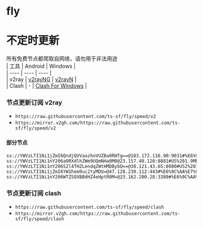 # fly
# 不定时更新
所有免费节点都爬取自网络，请勿用于非法用途  
|  工具  | Android  | Windows  |  
|  ----  | ----   | ----  |  
| v2ray  | [v2rayNG](https://github.com/2dust/v2rayNG/releases) | [v2rayN](https://github.com/2dust/v2rayN/releases) |  
| Clash  | - | [Clash For Windows](https://github.com/2dust/clashN/releases) | 
  
### 节点更新订阅  v2ray
- `https://raw.githubusercontent.com/ts-sf/fly/speed/v2`  
- `https://mirror.v2gh.com/https://raw.githubusercontent.com/ts-sf/fly/speed/v2`  

#### 部分节点  
``` 
ss://YWVzLTI1Ni1jZmI6QndjQVVaazhoVUZBa0RHTg==@103.172.116.90:9031#%E6%9C%AA%E7%9F%A52%20457.8KB%2Fs
ss://YWVzLTI1Ni1nY206a0RXdlhZWm9UQmNHa0M0@23.157.40.120:8881#US%201.9MB%2Fs
ss://YWVzLTI1Ni1nY206S2l4THZLendqZWtHMDBybQ==@38.121.43.65:8080#US2%201.7MB%2Fs
ss://YWVzLTI1Ni1jZmI6YW1hem9uc2tyMDU=@47.128.230.112:443#%E6%9C%AA%E7%9F%A53%20505.7KB%2Fs
ss://YWVzLTI1Ni1nY206WTZSOXBBdHZ4eHptR0M=@23.162.200.28:3389#%E6%9C%AA%E7%9F%A54%201.4MB%2Fs
```
### 节点更新订阅  clash
- `https://raw.githubusercontent.com/ts-sf/fly/speed/clash`  
- `https://mirror.v2gh.com/https://raw.githubusercontent.com/ts-sf/fly/speed/clash`  


